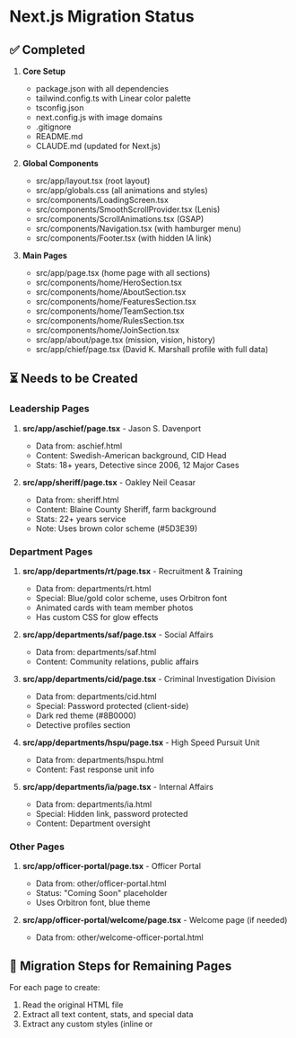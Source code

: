 # Next.js Migration Status

## ✅ Completed

1. **Core Setup**
   - package.json with all dependencies
   - tailwind.config.ts with Linear color palette
   - tsconfig.json
   - next.config.js with image domains
   - .gitignore
   - README.md
   - CLAUDE.md (updated for Next.js)

2. **Global Components**
   - src/app/layout.tsx (root layout)
   - src/app/globals.css (all animations and styles)
   - src/components/LoadingScreen.tsx
   - src/components/SmoothScrollProvider.tsx (Lenis)
   - src/components/ScrollAnimations.tsx (GSAP)
   - src/components/Navigation.tsx (with hamburger menu)
   - src/components/Footer.tsx (with hidden IA link)

3. **Main Pages**
   - src/app/page.tsx (home page with all sections)
   - src/components/home/HeroSection.tsx
   - src/components/home/AboutSection.tsx
   - src/components/home/FeaturesSection.tsx
   - src/components/home/TeamSection.tsx
   - src/components/home/RulesSection.tsx
   - src/components/home/JoinSection.tsx
   - src/app/about/page.tsx (mission, vision, history)
   - src/app/chief/page.tsx (David K. Marshall profile with full data)

## ⏳ Needs to be Created

### Leadership Pages

1. **src/app/aschief/page.tsx** - Jason S. Davenport
   - Data from: aschief.html
   - Content: Swedish-American background, CID Head
   - Stats: 18+ years, Detective since 2006, 12 Major Cases

2. **src/app/sheriff/page.tsx** - Oakley Neil Ceasar
   - Data from: sheriff.html
   - Content: Blaine County Sheriff, farm background
   - Stats: 22+ years service
   - Note: Uses brown color scheme (#5D3E39)

### Department Pages

1. **src/app/departments/rt/page.tsx** - Recruitment & Training
   - Data from: departments/rt.html
   - Special: Blue/gold color scheme, uses Orbitron font
   - Animated cards with team member photos
   - Has custom CSS for glow effects

2. **src/app/departments/saf/page.tsx** - Social Affairs
   - Data from: departments/saf.html
   - Content: Community relations, public affairs

3. **src/app/departments/cid/page.tsx** - Criminal Investigation Division
   - Data from: departments/cid.html
   - Special: Password protected (client-side)
   - Dark red theme (#8B0000)
   - Detective profiles section

4. **src/app/departments/hspu/page.tsx** - High Speed Pursuit Unit
   - Data from: departments/hspu.html
   - Content: Fast response unit info

5. **src/app/departments/ia/page.tsx** - Internal Affairs
   - Data from: departments/ia.html
   - Special: Hidden link, password protected
   - Content: Department oversight

### Other Pages

1. **src/app/officer-portal/page.tsx** - Officer Portal
   - Data from: other/officer-portal.html
   - Status: "Coming Soon" placeholder
   - Uses Orbitron font, blue theme

2. **src/app/officer-portal/welcome/page.tsx** - Welcome page (if needed)
   - Data from: other/welcome-officer-portal.html

## 📝 Migration Steps for Remaining Pages

For each page to create:

1. Read the original HTML file
2. Extract all text content, stats, and special data
3. Extract any custom styles (inline or <style> tags)
4. Create the Next.js page following this template:

```tsx
import { Navigation } from '@/components/Navigation'
import { Footer } from '@/components/Footer'
import { ScrollAnimations } from '@/components/ScrollAnimations'

export const metadata = {
  title: 'Page Title - SR UPD',
  description: 'Description',
}

export default function PageName() {
  return (
    <>
      <Navigation />
      <ScrollAnimations />
      <main>
        {/* Page content here */}
      </main>
      <Footer />
    </>
  )
}
```

5. Convert inline styles to Tailwind classes where possible
6. For custom animations/effects, add to globals.css if needed
7. Use Next.js Image component for images
8. For password-protected pages, add 'use client' and state management

## 🎨 Special Styling Notes

### RT Department
- Uses Orbitron font (add to layout or page)
- Blue/gold gradient scheme
- Custom glow effects
- Animated cards with team photos

### CID Department
- Dark red theme (#8B0000)
- Gold badge accents (#FFD700)
- Password overlay with "CLASSIFIED" stamp
- Detective profile cards

### Sheriff Page
- Brown/tan color scheme (#5D3E39, #a09765)
- Different stats layout
- Timeline component for career history

## 🚀 To Run the Project

```bash
npm install
npm run dev
```

Then visit http://localhost:3000

## 🗑️ Files to Delete After Migration

Once all pages are migrated and verified:

- index.html
- about.html
- chief.html
- aschief.html
- sheriff.html
- departments/*.html
- other/*.html
- css/style.css (content moved to globals.css)
- js/main.js (functionality moved to React components)

**Note:** Keep backups before deleting!
